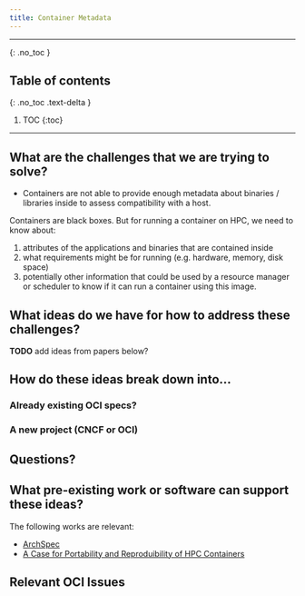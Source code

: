 ```yaml
---
title: Container Metadata
---
```


---

{: .no_toc }

## Table of contents
{: .no_toc .text-delta }

1. TOC
{:toc}

---

## What are the challenges that we are trying to solve?

 - Containers are not able to provide enough metadata about binaries / libraries inside to assess compatibility with a host.

Containers are black boxes. But for running a container on HPC, we need to know about:

1. attributes of the applications and binaries that are contained inside
2. what requirements might be for running (e.g. hardware, memory, disk space)
3. potentially other information that could be used by a resource manager or scheduler to know if it can run a container using this image.

## What ideas do we have for how to address these challenges?

**TODO** add ideas from papers below?

## How do these ideas break down into...

### Already existing OCI specs?


### A new project (CNCF or OCI)


## Questions?


## What pre-existing work or software can support these ideas?

The following works are relevant:

 - [ArchSpec](https://tgamblin.github.io/pubs/archspec-canopie-hpc-2020.pdf)
 - [A Case for Portability and Reproduibility of HPC Containers](https://www.canopie-hpc.org/wp-content/uploads/2019/12/ajy-sc19_canopie-PRCHPC.pdf)

## Relevant OCI Issues

